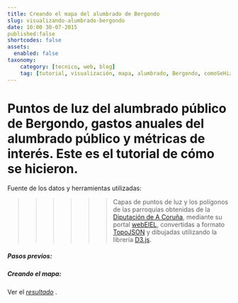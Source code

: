 ```yaml
---
title: Creando el mapa del alumbrado de Bergondo
slug: visualizando-alumbrado-bergondo
date: 10:00 30-07-2015
published:false
shortcodes: false
assets:
  enabled: false
taxonomy:
    category: [tecnico, web, blog]
    tag: [tutorial, visualización, mapa, alumbrado, Bergondo, comoSeHizo]
---
```


Puntos de luz del alumbrado público de Bergondo, gastos anuales del alumbrado público y métricas de interés. Este es el tutorial de cómo se hicieron. 
===

Fuente de los datos y herramientas utilizadas:
>>>>>>  Capas de puntos de luz y los polígonos de las parroquias obtenidas de la [Diputación de A Coruña](http://dicoruna.es/), mediante su portal [webEIEL](http://webeiel.dicoruna.es/), convertidas a formato [TopoJSON](https://en.wikipedia.org/wiki/GeoJSON#TopoJSON) y dibujadas utilizando la librería [D3.js](http://d3js.org).

##### Pasos previos:

##### Creando el mapa:


Ver el *[resultado](/proyectos/bergondoabierto/mapa-alumbrado-bergondo/)* .

